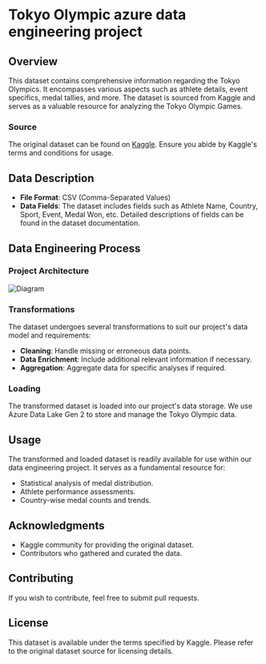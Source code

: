 # Tokyo Olympic azure data engineering project



## Overview
This dataset contains comprehensive information regarding the Tokyo Olympics. It encompasses various aspects such as athlete details, event specifics, medal tallies, and more. The dataset is sourced from Kaggle and serves as a valuable resource for analyzing the Tokyo Olympic Games.

### Source
The original dataset can be found on [Kaggle](https://www.kaggle.com/datasets/arjunprasadsarkhel/2021-olympics-in-tokyo). Ensure you abide by Kaggle's terms and conditions for usage.

## Data Description
- **File Format**: CSV (Comma-Separated Values)
- **Data Fields**: The dataset includes fields such as Athlete Name, Country, Sport, Event, Medal Won, etc. Detailed descriptions of fields can be found in the dataset documentation.

## Data Engineering Process

### Project Architecture
![Diagram](https://github.com/JahirMullick/Olympic-Dataset/assets/60438343/4a7f93e4-f2c7-4769-860b-ce4f4f0fd66b)

### Transformations
The dataset undergoes several transformations to suit our project's data model and requirements:
- **Cleaning**: Handle missing or erroneous data points.
- **Data Enrichment**: Include additional relevant information if necessary.
- **Aggregation**: Aggregate data for specific analyses if required.
<!-- **Normalization**: Ensure consistency in data format and encoding. -->

### Loading
The transformed dataset is loaded into our project's data storage. We use Azure Data Lake Gen 2 to store and manage the Tokyo Olympic data.

<!--
### Schema
The schema for the final transformed dataset might include tables such as:
- `athletes`: Contains details about athletes participating in various events.
- `events`: Includes information on Olympic events, categories, and timings.
- `medals`: Records medal tallies for each country or athlete.
-->
## Usage
The transformed and loaded dataset is readily available for use within our data engineering project. It serves as a fundamental resource for:
- Statistical analysis of medal distribution.
- Athlete performance assessments.
- Country-wise medal counts and trends.

## Acknowledgments
- Kaggle community for providing the original dataset.
- Contributors who gathered and curated the data.

## Contributing
If you wish to contribute, feel free to submit pull requests.

## License
This dataset is available under the terms specified by Kaggle. Please refer to the original dataset source for licensing details.

